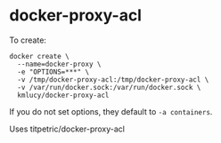 # docker-proxy-acl

To create:
```
docker create \
  --name=docker-proxy \
  -e "OPTIONS=***" \
  -v /tmp/docker-proxy-acl:/tmp/docker-proxy-acl \
  -v /var/run/docker.sock:/var/run/docker.sock \
  kmlucy/docker-proxy-acl
```

If you do not set options, they default to `-a containers`.

Uses titpetric/docker-proxy-acl
